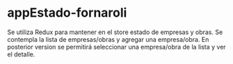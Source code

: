 # appEstado-fornaroli
Se utiliza Redux para mantener en el store estado de empresas y obras.
Se contempla la lista de empresas/obras y agregar una empresa/obra.
En posterior version se permitirá seleccionar una empresa/obra de la lista y ver el detalle.
